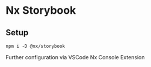 # Nx Storybook

## Setup

```shell
npm i -D @nx/storybook
```

Further configuration via VSCode Nx Console Extension
